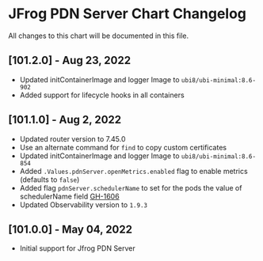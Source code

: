 # JFrog PDN Server Chart Changelog
All changes to this chart will be documented in this file.

## [101.2.0] - Aug 23, 2022
* Updated initContainerImage and logger Image to `ubi8/ubi-minimal:8.6-902`
* Added support for lifecycle hooks in all containers

## [101.1.0] - Aug 2, 2022
* Updated router version to 7.45.0
* Use an alternate command for `find` to copy custom certificates
* Updated initContainerImage and logger Image to `ubi8/ubi-minimal:8.6-854`
* Added `.Values.pdnServer.openMetrics.enabled` flag to enable metrics (defaults to `false`)
* Added flag `pdnServer.schedulerName` to set for the pods the value of schedulerName field [GH-1606](https://github.com/jfrog/charts/issues/1606)
* Updated Observability version to `1.9.3`

## [101.0.0] - May 04, 2022
* Initial support for Jfrog PDN Server
